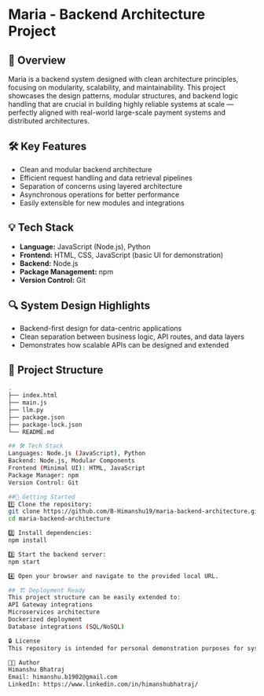# Maria - Backend Architecture Project

## 🚀 Overview

Maria is a backend system designed with clean architecture principles, focusing on modularity, scalability, and maintainability. This project showcases the design patterns, modular structures, and backend logic handling that are crucial in building highly reliable systems at scale — perfectly aligned with real-world large-scale payment systems and distributed architectures.

## 🛠️ Key Features

- Clean and modular backend architecture
- Efficient request handling and data retrieval pipelines
- Separation of concerns using layered architecture
- Asynchronous operations for better performance
- Easily extensible for new modules and integrations

## 💡 Tech Stack

- **Language:** JavaScript (Node.js), Python
- **Frontend:** HTML, CSS, JavaScript (basic UI for demonstration)
- **Backend:** Node.js
- **Package Management:** npm
- **Version Control:** Git

## 🔍 System Design Highlights

- Backend-first design for data-centric applications
- Clean separation between business logic, API routes, and data layers
- Demonstrates how scalable APIs can be designed and extended

## 📂 Project Structure

```bash
.
├── index.html
├── main.js
├── llm.py
├── package.json
├── package-lock.json
└── README.md

## 🛠️ Tech Stack
Languages: Node.js (JavaScript), Python
Backend: Node.js, Modular Components
Frontend (Minimal UI): HTML, JavaScript
Package Manager: npm
Version Control: Git

##🔧 Getting Started
1️⃣ Clone the repository:
git clone https://github.com/B-Himanshu19/maria-backend-architecture.git
cd maria-backend-architecture

2️⃣ Install dependencies:
npm install

3️⃣ Start the backend server:
npm start

4️⃣ Open your browser and navigate to the provided local URL.

## 🏗️ Deployment Ready
This project structure can be easily extended to:
API Gateway integrations
Microservices architecture
Dockerized deployment
Database integrations (SQL/NoSQL)

🔒 License
This repository is intended for personal demonstration purposes for system design and backend architecture principles.

👨‍💻 Author
Himanshu Bhatraj
Email: himanshu.b1902@gmail.com
LinkedIn: https://www.linkedin.com/in/himanshubhatraj/

